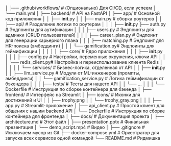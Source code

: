 │
├── .github/workflows/         # (Опционально) Для CI/CD, если успеем
│   └── main.yml
│
├── backend/                   # API на FastAPI
│   ├── app/                   # Основной код приложения
│   │   ├── __init__.py
│   │   ├── main.py            # сборка роутеров
│   │   ├── api/               # Разделение логики по роутерам
│   │   │   ├── __init__.py
            ├── auth.py        # Эндпоинты для аутификации
│   │   │   ├── users.py       # Эндпоинты для админки (CRUD пользователей)
│   │   │   ├── career_plan.py # Эндпоинт для генерации карьерного плана
│   │   │   ├── matching.py    # Эндпоинт для HR-поиска (эмбеддинги)
│   │   │   └── gamification.py# Эндпоинты для геймификации
│   │   │
│   │   ├── core/              # Ядро приложения
│   │   │   ├── __init__.py
│   │   │   ├── config.py      # Настройки, переменные окружения, ключи API
│   │   │   └── redis_client.py# Настройка и переиспользование клиента Redis
│   │   │
│   │   └── services/          # Бизнес-логика, отделенная от API
│   │       ├── __init__.py
│   │       ├── llm_service.py # Модули от ML-инженеров (промпты, эмбеддинги)
│   │       └── gamification_service.py # Логика геймификации от бэкендера
│   │
│   ├── tests/                 # Тесты для нашего API
│   │   └── ...
│   │
│   └── Dockerfile             # Инструкция по сборке контейнера для бэкенда
│
├── frontend/                  # Интерфейс на Streamlit
│   ├── icons/                 # Иконки для достижений и UI
│   │   ├── trophy.png
│   │   └── trophy_gray.png
│   │
│   ├── app.py                 # Streamlit-приложение
│   ├── api_client.py          # Простой клиент для общения с нашим backend API
│   └── Dockerfile             # Инструкция по сборке контейнера для фронтенда
│
├── docs/                      # Документация проекта
│   ├── architecture.md        # Этот файл
│   ├── presentation.pptx      # Финальная презентация
│   └── demo_script.mp4        # Видео
│
├── .gitignore                 # Исключаем мусор из Git
├── docker-compose.yml         # Оркестратор для запуска всех сервисов одной командой
└── README.md                  # Ридмишка